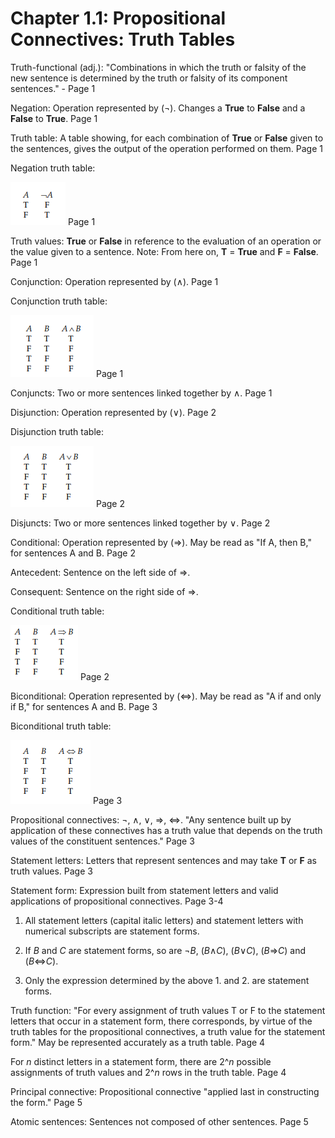 # Chapter 1.1: Propositional Connectives: Truth Tables

Truth-functional (adj.): "Combinations in which the truth or falsity of the new sentence is determined by 
the truth or falsity of its component sentences." - Page 1

Negation: Operation represented by (¬). Changes a **True** to **False** and a **False** to **True**. Page 1

Truth table: A table showing, for each combination of **True** or **False** given to the sentences, gives the output
of the operation performed on them. Page 1

Negation truth table: 

![Negation truth table goes here](./images/negationTable.png) Page 1

Truth values: **True** or **False** in reference to the evaluation of an operation or the value given to a sentence. Note: 
From here on, **T** = **True** and **F** = **False**. Page 1

Conjunction: Operation represented by (∧). Page 1

Conjunction truth table: 

![Conjunction truth table goes here](./images/conjunctionTable.png) Page 1

Conjuncts: Two or more sentences linked together by ∧. Page 1

Disjunction: Operation represented by (∨). Page 2

Disjunction truth table:

![Disjunction truth table goes here](./images/disjunctionTable.png) Page 2

Disjuncts: Two or more sentences linked together by ∨. Page 2

Conditional: Operation represented by (⇒). May be read as "If A, then B," for sentences A and B. Page 2

Antecedent: Sentence on the left side of ⇒.

Consequent: Sentence on the right side of ⇒.

Conditional truth table:

![Conditional truth table goes here](./images/conditionalTable.png) Page 2

Biconditional: Operation represented by (⇔). May be read as "A if and only if B," for sentences A and B. Page 3

Biconditional truth table:

![Biconditional truth table goes here](./images/biconditionalTable.png) Page 3

Propositional connectives: ¬, ∧, ∨, ⇒, ⇔. "Any sentence built up by application of these connectives has a truth value that
depends on the truth values of the constituent sentences." Page 3

Statement letters: Letters that represent sentences and may take **T** or **F** as truth values. Page 3

Statement form: Expression built from statement letters and valid applications of propositional connectives. Page 3-4
    
1. All statement letters (capital italic letters) and statement letters with numerical subscripts are statement forms.

2. If *B* and *C* are statement forms, so are ¬*B*, (*B*∧*C*), (*B*∨*C*), (*B*⇒*C*) and (*B*⇔*C*).

3. Only the expression determined by the above 1. and 2. are statement forms.

Truth function: "For every assignment of truth values T or F to the statement letters that occur
in a statement form, there corresponds, by virtue of the truth tables for the
propositional connectives, a truth value for the statement form." May be represented accurately as a truth table. Page 4

For *n* distinct letters in a statement form, there are 2^*n* possible assignments of truth values and 2^*n* rows in the
truth table. Page 4

Principal connective: Propositional connective "applied last in constructing the form." Page 5

Atomic sentences: Sentences not composed of other sentences. Page 5


